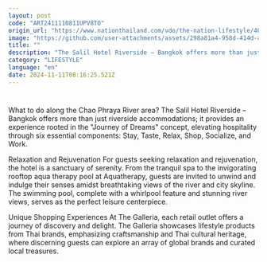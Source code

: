 ```yaml
---
layout: post
code: "ART2411110811UPV8TO"
origin_url: "https://www.nationthailand.com/vdo/the-nation-lifestyle/40043182"
image: "https://github.com/user-attachments/assets/298a81a4-958d-414d-aebc-3c5ef93dbb2f"
title: ""
description: "The Salil Hotel Riverside – Bangkok offers more than just riverside accommodations; it provides an experience rooted in the \"Journey of Dreams\" concept, elevating hospitality through six essential components: Stay, Taste, Relax, Shop, Socialize, and Work."
category: "LIFESTYLE"
language: "en"
date: 2024-11-11T08:16:25.521Z
---
```


# 









What to do along the Chao Phraya River area? The Salil Hotel Riverside – Bangkok offers more than just riverside accommodations; it provides an experience rooted in the "Journey of Dreams" concept, elevating hospitality through six essential components: Stay, Taste, Relax, Shop, Socialize, and Work.

Relaxation and Rejuvenation For guests seeking relaxation and rejuvenation, the hotel is a sanctuary of serenity. From the tranquil spa to the invigorating rooftop aqua therapy pool at Aquatherapy, guests are invited to unwind and indulge their senses amidst breathtaking views of the river and city skyline. The swimming pool, complete with a whirlpool feature and stunning river views, serves as the perfect leisure centerpiece.

Unique Shopping Experiences At The Galleria, each retail outlet offers a journey of discovery and delight. The Galleria showcases lifestyle products from Thai brands, emphasizing craftsmanship and Thai cultural heritage, where discerning guests can explore an array of global brands and curated local treasures.